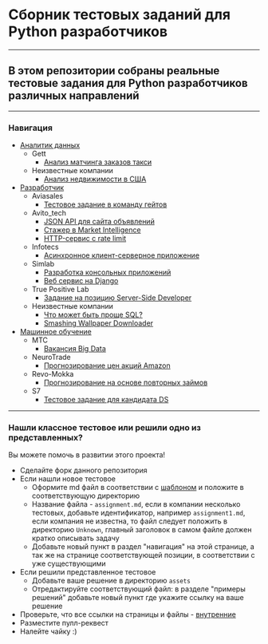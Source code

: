 # Сборник тестовых заданий для Python разработчиков
***
## В этом репозитории собраны реальные тестовые задания для Python разработчиков различных направлений

***

### Навигация

- [Аналитик данных](/analyst/README.md)
	- Gett
		- [Анализ матчинга заказов такси](/analyst/Gett/assignment.md)
	- Неизвестные компании
		- [Анализ недвижимости в США](/analyst/Unknown/assignment.md)
- [Разработчик](/developer/README.md)
	- Aviasales
		- [Тестовое задание в команду гейтов](/developer/aviasales/assignment.md)
	- Avito_tech
		- [JSON API для сайта объявлений](/developer/Avito_tech/assignment1.md)
		- [Стажер в Market Intelligence](/developer/Avito_tech/assignment2.md)
		- [HTTP-сервис с rate limit](/developer/Avito_tech/assignment3.md)
	- Infotecs
		- [Асинхронное клиент-серверное приложение](/developer/Infotecs/assignment.md)
	- Simlab
		- [Разработка консольных приложений](/developer/SIMLAB/assignment1.md)
		- [Веб сервис на Django](/developer/SIMLAB/assignment2.md)
	- True Positive Lab
		- [Задание на позицию Server-Side Developer](/developer/True%20Positive%20Lab/assignment.md)
	- Неизвестные компании
		- [Что может быть проще SQL?](/developer/Unknown/assignment1.md)
		- [Smashing Wallpaper Downloader](/developer/Unknown/assignment2.md)
- [Машинное обучение](/ml/README.md)
	- МТС
		- [Вакансия Big Data](/ml/mts/assignment.md)
	- NeuroTrade
		- [Прогнозирование цен акций Amazon](/ml/NeuroTrade/assignment.md)
	- Revo-Mokka
		- [Прогнозирование на основе повторных займов](/ml/Revo-Mokka/assignment.md)
	- S7
		- [Тестовое задание для кандидата DS](/ml/s7/assignment.md)

***

### Нашли классное тестовое или решили одно из представленных?

Вы можете помочь в развитии этого проекта!
- Сделайте форк данного репозитория
- Если нашли новое тестовое
	- Оформите md файл в соответствии с [шаблоном](/assets/Assignments-template.md) и положите в соответствующую директорию
	- Название файла - `assignment.md`, если в компании несколько тестовых, добавьте идентификатор, например `assignment1.md`, если компания не известна, то файл следует положить в директорию `Unknown`, главный заголовок в самом файле должен кратко описывать задачу
	- Добавьте новый пункт в раздел "навигация" на этой странице, а так же на странице соответствующей позиции, в соответствии с уже существующими
- Если решили представленное тестовое
	- Добавьте ваше решение в директорию `assets`
	- Отредактируйте соответствующий файл: в разделе "примеры решений" добавьте новый пункт где укажите ссылку на ваше решение
- Проверьте, что все ссылки на страницы и файлы - [внутренние](https://docs.github.com/ru/get-started/writing-on-github/getting-started-with-writing-and-formatting-on-github/basic-writing-and-formatting-syntax#relative-links)
- Разместите пулл-реквест
- Налейте чайку :)